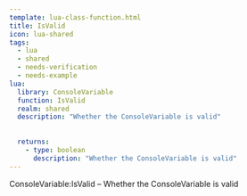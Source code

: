 ```yaml
---
template: lua-class-function.html
title: IsValid
icon: lua-shared
tags:
  - lua
  - shared
  - needs-verification
  - needs-example
lua:
  library: ConsoleVariable
  function: IsValid
  realm: shared
  description: "Whether the ConsoleVariable is valid"
  
  
  returns:
    - type: boolean
      description: "Whether the ConsoleVariable is valid"
---
```


<div class="lua__search__keywords">
ConsoleVariable:IsValid &#x2013; Whether the ConsoleVariable is valid
</div>

